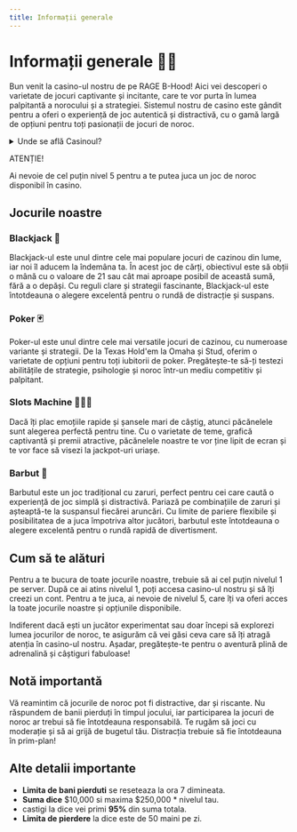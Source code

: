 ```yaml
---
title: Informații generale
---
```


# Informații generale 💁‍♂️
Bun venit la casino-ul nostru de pe RAGE B-Hood! Aici vei descoperi o varietate de jocuri captivante și incitante, care te vor purta în lumea palpitantă a norocului și a strategiei. Sistemul nostru de casino este gândit pentru a oferi o experiență de joc autentică și distractivă, cu o gamă largă de opțiuni pentru toți pasionații de jocuri de noroc.

<details class="details custom-block">
    <summary>Unde se află Casinoul?</summary>
    <p>![Casino](https://i.imgur.com/5FlXyzm.png)</p>
</details>

<div class="danger-container">
    <p class="title">ATENȚIE!</p>
    <p class="description">Ai nevoie de cel puțin nivel 5 pentru a te putea juca un joc de noroc disponibil în casino.</p>
</div>


## Jocurile noastre

### Blackjack 🖤
Blackjack-ul este unul dintre cele mai populare jocuri de cazinou din lume, iar noi îl aducem la îndemâna ta. În acest joc de cărți, obiectivul este să obții o mână cu o valoare de 21 sau cât mai aproape posibil de această sumă, fără a o depăși. Cu reguli clare și strategii fascinante, Blackjack-ul este întotdeauna o alegere excelentă pentru o rundă de distracție și suspans.

### Poker 🃏
Poker-ul este unul dintre cele mai versatile jocuri de cazinou, cu numeroase variante și strategii. De la Texas Hold'em la Omaha și Stud, oferim o varietate de opțiuni pentru toți iubitorii de poker. Pregătește-te să-ți testezi abilitățile de strategie, psihologie și noroc într-un mediu competitiv și palpitant.

### Slots Machine 💁‍♂️🎰
Dacă îți plac emoțiile rapide și șansele mari de câștig, atunci păcănelele sunt alegerea perfectă pentru tine. Cu o varietate de teme, grafică captivantă și premii atractive, păcănelele noastre te vor ține lipit de ecran și te vor face să visezi la jackpot-uri uriașe.

### Barbut 🎲
Barbutul este un joc tradițional cu zaruri, perfect pentru cei care caută o experiență de joc simplă și distractivă. Pariază pe combinațiile de zaruri și așteaptă-te la suspansul fiecărei aruncări. Cu limite de pariere flexibile și posibilitatea de a juca împotriva altor jucători, barbutul este întotdeauna o alegere excelentă pentru o rundă rapidă de divertisment.

## Cum să te alături

Pentru a te bucura de toate jocurile noastre, trebuie să ai cel puțin nivelul 1 pe server. După ce ai atins nivelul 1, poți accesa casino-ul nostru și să îți creezi un cont. Pentru a te juca, ai nevoie de nivelul 5, care îți va oferi acces la toate jocurile noastre și opțiunile disponibile.

Indiferent dacă ești un jucător experimentat sau doar începi să explorezi lumea jocurilor de noroc, te asigurăm că vei găsi ceva care să îți atragă atenția în casino-ul nostru. Așadar, pregătește-te pentru o aventură plină de adrenalină și câștiguri fabuloase!

## Notă importantă

Vă reamintim că jocurile de noroc pot fi distractive, dar și riscante. Nu răspundem de banii pierduți în timpul jocului, iar participarea la jocuri de noroc ar trebui să fie întotdeauna responsabilă. Te rugăm să joci cu moderație și să ai grijă de bugetul tău. Distracția trebuie să fie întotdeauna în prim-plan!

## Alte detalii importante

- **Limita de bani pierduti** se reseteaza la ora 7 dimineata.
- **Suma dice** $10,000 si maxima $250,000 * nivelul tau.
- castigi la dice vei primi **95%** din suma totala.
- **Limita de pierdere** la dice este de 50 maini pe zi.
